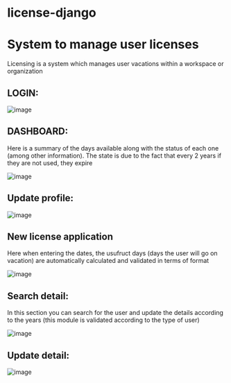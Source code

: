 # license-django
<h1>System to manage user licenses</h1>
<p>Licensing is a system which manages user vacations within a workspace or organization<p>
 
 <h2>LOGIN:</h2>
  
  ![image](https://github.com/lourdDuarte/license-django/assets/66228399/f4cf9db8-9d65-4642-8752-bee9cfb3a0f5)
  
<h2>DASHBOARD:</h2>
  <p>Here is a summary of the days available along with the status of each one (among other information). The state is due to the fact that every 2 years if they are not used, they expire</p>
  
  ![image](https://github.com/lourdDuarte/license-django/assets/66228399/3353f6a3-db57-421c-8dab-e5b1e7847ec0)
  

<h2>Update profile:</h2>

![image](https://github.com/lourdDuarte/license-django/assets/66228399/68dad34e-e527-4bf0-96d1-4bab13d79f2a)

<h2>New license application</h2>
  <p>Here when entering the dates, the usufruct days (days the user will go on vacation) are automatically calculated and validated in terms of format</p>

![image](https://github.com/lourdDuarte/license-django/assets/66228399/51052fc1-4ae0-4dff-be81-c9d5f002efcd)

<h2>Search detail:</h2>
  <p>In this section you can search for the user and update the details according to the years (this module is validated according to the type of user)</p>
  
![image](https://github.com/lourdDuarte/license-django/assets/66228399/61080801-1307-4ca2-8ab6-9f2df49347b0)

<h2>Update detail:</h2>

![image](https://github.com/lourdDuarte/license-django/assets/66228399/921015fd-a0a7-4473-89d9-7dda2b83f194)



